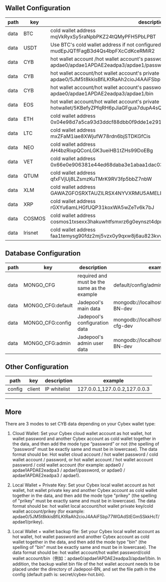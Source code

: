 ## Wallet Configuration

path | key | description
--------- | ------- | ------------------
data | BTC | cold wallet address<br/> mqVkRyxSy5raNpbPKZ24tQMyPFH5PbLPBT
data | USDT | Use BTC's cold wallet address if not configured<br/> mudEpJQTfFagB3d4Qs4bpFXcCdKceRMiR2
data | CYB | hot wallet account /hot wallet account's password/cold wallet account/password<br/> apdae0/apdae1APDAE2eadpa3/apdae1/password
data | CYB | hot wallet account/hot wallet account's private key/cold wallet account/prikey<br/> apdae0/5JM5t8kkisBfiLKtRaAh2cioJ4AAiFSbp77WGAdStEGmSSkkHcT/apdae1/prikey
data | CYB | hot wallet account/hot wallet account's password/cold wallet account/bin<br/> apdae0/apdae1APDAE2eadpa3/apdae1/bin
data | EOS | hot wallet account/hot wallet account's private key/cold wallet account<br/> hotwallet/5KBefyZPfqRH6pJiaGFgua7dupA4sQeVomzq9QssyBWX14udekE/coldwallet
data | ETH | cold wallet address<br/> 0x04e98d7a5ca93d3ddcf88dbb0f9dde1e2910061f
data | LTC | cold wallet address<br/> mxZFaM1iae8XWjufW78rdn6bjSTDKGfCis
data | NEO | cold wallet address<br/> AH4bzRixpQConLGK3ueiHB1tZHs99DoEBg
data | VET | cold wallet address<br/> 0x66e0e906381e44ed68daba3e1abaa1dac03b28db
data | QTUM | cold wallet address<br/> qfxFVjUj8LZsmzKuTMrK9RV3fp5bbZ7nbW
data | XLM | cold wallet address<br/> GAWAZGFOSRXTAUZILRSX4NYVXRMU5AMELDTHI2YUETJE64KP2UORJMBV
data | XRP | cold wallet address<br/> rGXYu6amLHGfUQP31koxWA5wZeTv6k7bJ
data | COSMOS | cold wallet address<br/> cosmos1txsexx3hakuwhtfsmxrz6g0eynszt4dpngvlg9
data | Irisnet | cold wallet address<br/> faa1temysg90fdz2mj5vzx0y9qxw8j6au823kvv4hf

## Database Configuration

path | key | description | example 
--------- | ------- | --------- | -----------
data | MONGO_CFG | required and must be the same as the example | default/config/admin
data | MONGO_CFG:default | Jadepool's main data | mongodb://localhost:27017/jadepool-BN-dev
data | MONGO_CFG:config | Jadepool's configuration data | mongodb://localhost:27017/jadepool-cfg-dev
data | MONGO_CFG:admin | Jadepool's admin user data | mongodb://localhost:27017/jadepool-BN-dev

## Other Configuration

path | key | description | example
--------- | ------- | --------- | -----------
config | client | IP whitelist | 127.0.0.1,127.0.0.2,127.0.0.3

---

## More

There are 3 modes to set CYB data depending on your Cybex wallet type:
1. Cloud Wallet: Set your Cybex cloud wallet account as hot wallet, hot wallet password and another Cybex account as cold wallet together in the data, and then add the mode type “password” or not (the spelling of “password” must be exactly same and must be in lowercase). The data format should be: Hot wallet cloud account / hot wallet password / cold wallet account / password, or hot wallet account / hot wallet account password / cold wallet account (for example: apdae0 / apdae1APDAE2eadpa3 / apdae1/password, or apdae0 / apdae1APDAE2eadpa3 / apdae1).

2. Local Wallet + Private Key: Set your Cybex local wallet account as hot wallet, hot wallet private key and another Cybex account as cold wallet together in the data, and then add the mode type "prikey" (the spelling of "prikey" must be exactly same and must be in lowercase). The data format should be: hot wallet local account/hot wallet private key/cold wallet account/prikey (for example: apdae0/5JM5t8kkisBfiLKtRaAh2cioJ4AAiFSbp77WGAdStEGmSSkkHcT/apdae1/prikey).

3. Local Wallet + wallet backup file: Set your Cybex local wallet account as hot wallet, hot wallet password and another Cybex account as cold wallet together in the data, and then add the mode type "bin" (the spelling of "bin" must be exactly same and must be in lowercase). The data format should be: hot wallet account/hot wallet password/cold wallet account/bin（例如：apdae0/apdae1APDAE2eadpa3/apdae1/bin. In addition, the backup wallet bin file of the hot wallet account needs to be placed under the directory of Jadepool-BN, and set the file path in the config (default path is: secret/cybex-hot.bin).